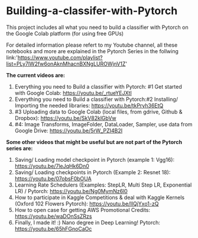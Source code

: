 # Building-a-classifer-with-Pytorch
This project includes all what you need to build a classifier with Pytorch on the Google Colab platform (for using free GPUs)

For detailed information please refert to my Youtube channel, all these notebooks and more are explained in the Pytorch Series in the follwing link:'https://www.youtube.com/playlist?list=PLy7lW2fw6onAknMhacnBXNgLUROWjnV1Z'


**The current videos are:**
1. Everything you need to Build a classifier with Pytorch: #1 Get started with Google Colab: https://youtu.be/_rtueYEJXtI
2. Everything you need to Build a classifier with Pytorch:#2 Installing/ Importing the needed libraries: https://youtu.be/tkPryh36EtQ
3. #3 Uploading data to Google Colab (local files, from gdrive, Github & Dropbox): https://youtu.be/SkV82klGbVw
4. #4: Image Transforms, ImageFolder, DataLoader, Sampler, use data from Google Drive: https://youtu.be/5rW_PZI4B2I


**Some other videos that might be useful but are not part of the Pytorch series are:**
1.	Saving/ Loading model checkpoint in Pytorch (example 1: Vgg16): https://youtu.be/7leJqHk6Dn0
2.	Saving/ Loading checkpoints in Pytorch (Example 2: Resnet 18): https://youtu.be/07obsF0bOUA
3.	Learning Rate Schedulers (Examples: StepLR, Multi Step LR, Exponential LR) / Pytorch: https://youtu.be/Ng0MymNz6l0
4.	How to participate in Kaggle Competitions & deal with Kaggle Kernels (Oxford 102 Flowers Pytorch): https://youtu.be/IIQjYxo1-zQ
5.	How to open case for getting AWS Promotional Credits: https://youtu.be/waDOnSsZRzs
6.	Finally, I made it! :) Nano degree in Deep Learning! Pytorch: https://youtu.be/65hFGnoCaOc

